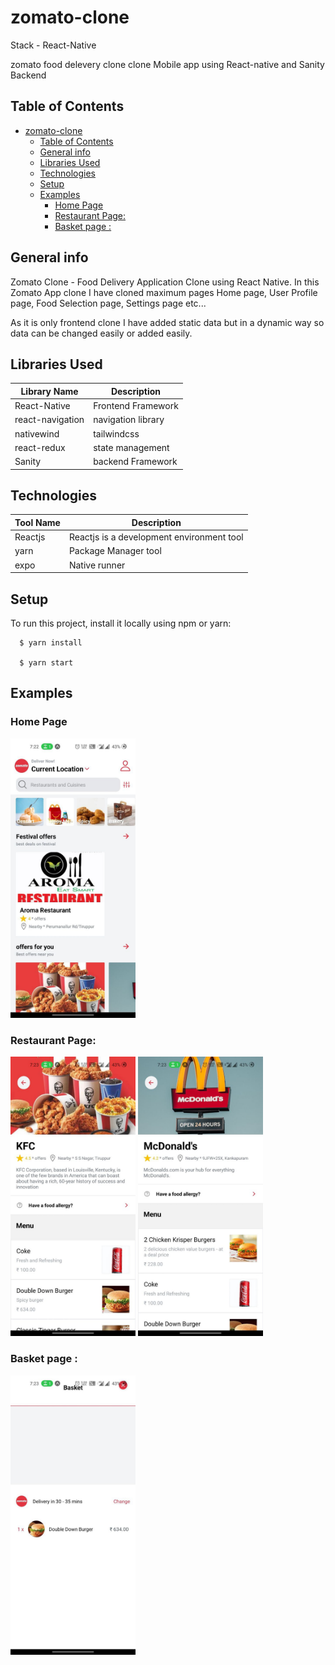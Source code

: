 # zomato-clone

Stack - React-Native

zomato food delevery clone clone Mobile app using React-native and Sanity Backend

## Table of Contents
- [zomato-clone](#zomato-clone)
  - [Table of Contents](#table-of-contents)
  - [General info](#general-info)
  - [Libraries Used](#libraries-used)
  - [Technologies](#technologies)
  - [Setup](#setup)
  - [Examples](#examples)
    - [Home Page](#home-page)
    - [Restaurant Page:](#restaurant-page)
    - [Basket page :](#basket-page-)

## General info
Zomato Clone - Food Delivery Application Clone using React Native. In this Zomato App clone I have cloned maximum pages Home page, User Profile page, Food Selection page, Settings page etc...

As it is only frontend clone I have added static data but in a dynamic way so data can be changed easily or added easily.

## Libraries Used
|Library Name | Description|
| ----------- | ---------- | 
|React-Native | Frontend Framework|
|react-navigation | navigation library|
|nativewind | tailwindcss |
|react-redux | state management |
|Sanity | backend Framework |

## Technologies
|Tool Name | Description |
| ------- | -------------|
| Reactjs | Reactjs is a development environment tool|
|yarn | Package Manager tool|
| expo | Native runner |


## Setup
To run this project, install it locally using npm or yarn:

```
  $ yarn install
  
  $ yarn start
```

## Examples
### Home Page

<img src='./example/home.jpg' width='200' />

<br>

### Restaurant Page:

<img src='./example/kfc.jpg' width='200'/>
<img src='./example/restaurant1.jpg' width='200' />

<br>

### Basket page :
<img src='./example/basket.jpg' alt='basket image' width='200'/>
